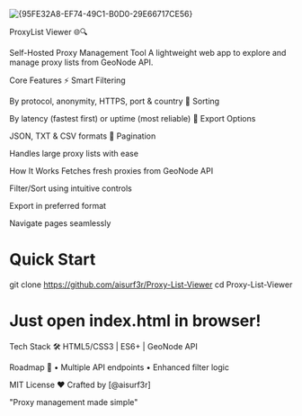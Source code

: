 ![{95FE32A8-EF74-49C1-B0D0-29E66717CE56}](https://github.com/user-attachments/assets/17820b67-2f6a-40bc-95fe-8028019dc7e8)
 
ProxyList Viewer 🌐🔍

Self-Hosted Proxy Management Tool
A lightweight web app to explore and manage proxy lists from GeoNode API.


Core Features
⚡ Smart Filtering


By protocol, anonymity, HTTPS, port & country
🔢 Sorting


By latency (fastest first) or uptime (most reliable)
💾 Export Options


JSON, TXT & CSV formats
📑 Pagination

Handles large proxy lists with ease


How It Works
Fetches fresh proxies from GeoNode API

Filter/Sort using intuitive controls

Export in preferred format

Navigate pages seamlessly


# Quick Start
git clone https://github.com/aisurf3r/Proxy-List-Viewer
cd Proxy-List-Viewer
# Just open index.html in browser!
Tech Stack
🛠️ HTML5/CSS3 | ES6+ | GeoNode API

Roadmap 🚧
• Multiple API endpoints
• Enhanced filter logic

MIT License
❤️ Crafted by [@aisurf3r]

"Proxy management made simple"
